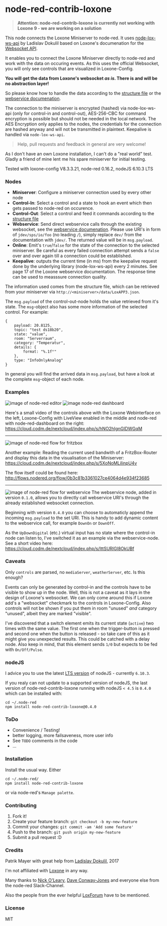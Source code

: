 # node-red-contrib-loxone

> **Attention: node-red-contrib-loxone is currently not working with Loxone 9 - we are working on a solution**

This node connects the Loxone Miniserver to node-red. It uses [node-lox-ws-api](https://github.com/alladdin/node-lox-ws-api) 
by Ladislav Dokulil based on Loxone's documenation for the [Websocket API](https://www.loxone.com/dede/wp-content/uploads/sites/2/2016/08/loxone-communicating-with-the-miniserver.pdf).

It enables you to connect the Loxone Miniserver directly to node-red and work with the data
on occuring events. As this uses the official Websocket, you will only see controls that are 
visualized in Loxone-Config. 

**You will get the data from Loxone's websocket _as is_. There is and will be no abstraction layer!**

So please know how to handle the data according to the [structure file](https://www.loxone.com/dede/wp-content/uploads/sites/2/2016/08/loxone-structure-file.pdf?x48792) 
or the [webservice documenation](https://www.loxone.com/enen/kb/web-services/).

The connection to the miniserver is encrypted (hashed) via node-lox-ws-api (only for control-in and control-out), AES-256-CBC for command encryption 
is possible but should not be needed in the local network. The AES Encryption only applies to the nodes, the credentials for the connection 
are hashed anyway and will not be transmitted in plaintext. 
Keepalive is handled via `node-lox-ws-api`.

> Help, pull requests and feedback in general are very welcome!

As I don't have an own Loxone installation, I can't do a "real world" test. Gladly a friend of mine lent me his spare miniserver for initial testing.

Tested with loxone-config V8.3.3.21, node-red 0.16.2, nodeJS 6.10.3 LTS

### Nodes
* **Miniserver**: Configure a miniserver connection used by every other node
* **Control-In**: Select a control and a state to hook an event which then gets passed to node-red on occurence.
* **Control-Out**: Select a control and feed it commands according to the [structure file](https://www.loxone.com/dede/wp-content/uploads/sites/2/2016/08/loxone-structure-file.pdf?x48792)
* **Webservice**: Send direct webservice calls through the existing websocket, see the [webservice documenation](https://www.loxone.com/enen/kb/web-services/). 
Please use URI's in form of `jdev/sps/io/foo` (no leading `/`), simply replace `dev/` from the documentation with `jdev/`. The returned
value will be in `msg.payload`.
* **Online**: Emit's `true`/`false` for the state of the connection to the selected miniserver. Be careful as every failed 
connection attempt sends a `false` over and over again till a connection could be established.
* **Keepalive**: outputs the current time (in ms) from the keepalive request done by the underlying library (node-lox-ws-api) 
every 2 minutes. See page 17 of the Loxone webservice documentation. The response time can be used to measssure connection 
quality.

The information used comes from the structure file, which can be retrieved from your miniserver via `http://<miniserver>/data/LoxAPP3.json`.

The `msg.payload` of the control-out-node holds the value retrieved from it's state. The `msg`-object also has some more information of
the selected control. For example:

    {
        payload: 20.8125,
        topic: "test ds18b20",
        state: "value",
        room: "Serverraum",
        category: "Temperatur",
        details: {
            format: "%.1f°"
        },
        type: "InfoOnlyAnalog"
    }

In general you will find the arrived data in `msg.payload`, but have a look at the complete `msg`-object of each node.
    
### Examples

![image of node-red editor](https://github.com/codmpm/node-red-contrib-loxone/blob/master/node-red-contrib-loxone-editor.png?raw=true)
![image node-red dashboard](https://github.com/codmpm/node-red-contrib-loxone/blob/master/node-red-contrib-loxone-dashboard.png?raw=true)

Here's a small video of the controls above with the Loxone Webinterface on the left, Loxone-Config with LiveView enabled in the 
middle and node-red with node-red-dashboard on the right: https://cloud.codm.de/nextcloud/index.php/s/hNO2hIgnGIDWGqM

--- 

![image of node-red flow for fritzbox](https://github.com/codmpm/node-red-contrib-loxone/blob/master/node-red-contrib-loxone-demo-fritz.png?raw=true)
  
Another example: Reading the current used bandwith of a FritzBox-Router and display 
this data in the visualisation of the Miniserver:  https://cloud.codm.de/nextcloud/index.php/s/5XoNoMLilinpU4v
    
The flow itself could be found here: http://flows.nodered.org/flow/0b3c81b3361027ce4064d4e934f23685    

---

![image of node-red flow for webservice](https://github.com/codmpm/node-red-contrib-loxone/blob/master/node-red-contrib-loxone-webservice.png?raw=true)
The webservice node, added in version `0.1.0`, allows you to directly call webservice URI's through the already 
established websocket connection.

Beginning with version `0.4.0` you can choose to automaticly append the incoming `msg.payload` to the set URI. 
This is handy to add dynamic content to the webservice call, for example `DownOn` or `DownOff`.

As the `UpDownDigital` (etc.) virtual input has no state where the control-in node can listen to, I've switched it as 
an example via the webservice-node. See a short video here: https://cloud.codm.de/nextcloud/index.php/s/IttSURIGl8OkUBf


### Caveats
Only `controls` are parsed, no `mediaServer`, `weatherServer`, etc. Is this enough? 

Events can only be generated by control-in and the controls have to be visible to show up in the node. 
Well, this is not a caveat as it lays in the design of Loxone's websocket. 
We can only come around this if Loxone add's a "websocket" checkmark to the controls in Loxone-Config.
Also controls will not be shown if you put them in room "unused" _and_ category "unused", albeit they
are marked "visible".

I've discovered that a switch element emits its current state (`active`) two times with the same value.
The first one when the trigger-button is pressed and second one when the button is released - so 
take care of this as it might give you unexpected results. This could be catched with a delay node.
Also keep in mind, that this element sends `1/0` but expects to be fed with `On/Off/Pulse`.

### nodeJS
I advice you to use the latest [LTS version](https://github.com/nodejs/LTS) of nodeJS - currently `6.10.3`.

If you realy can not update to a supported version of nodeJS, the last version of node-red-contrib-loxone running with 
nodeJS `< 4.5` is `0.4.0` which can be installed with:

    cd ~/.node-red
    npm install node-red-contrib-loxone@0.4.0

### ToDo 
* Convenience / Testing!
* better logging, more failsaveness, more user info
* See `TODO` comments in the code
* ...

### Installation
Install the usual way. Either

    cd ~/.node-red/
    npm install node-red-contrib-loxone
    
or via node-red's `Manage palette`.

### Contributing

1. Fork it!
2. Create your feature branch: `git checkout -b my-new-feature`
3. Commit your changes: `git commit -am 'Add some feature'`
4. Push to the branch: `git push origin my-new-feature`
5. Submit a pull request :D

### Credits
Patrik Mayer with great help from [Ladislav Dokulil](https://github.com/alladdin), 2017 

I'm not affiliated with [Loxone](https://www.loxone.com/) in any way.

Many thanks to [Nick O'Leary](https://github.com/knolleary), [Dave Conway-Jones](https://github.com/dceejay/)
 and everyone else from the node-red Slack-Channel. 

Also the people from the ever helpful [LoxForum](https://www.loxforum.com/) have to be mentioned.

### License
MIT

